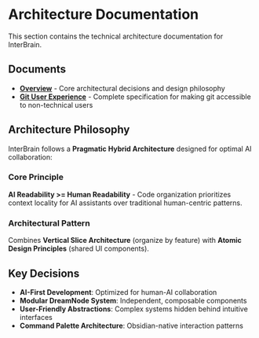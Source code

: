 # Architecture Documentation

This section contains the technical architecture documentation for InterBrain.

## Documents

- [**Overview**](overview.md) - Core architectural decisions and design philosophy
- [**Git User Experience**](git-user-experience.md) - Complete specification for making git accessible to non-technical users

## Architecture Philosophy

InterBrain follows a **Pragmatic Hybrid Architecture** designed for optimal AI collaboration:

### Core Principle
**AI Readability >= Human Readability** - Code organization prioritizes context locality for AI assistants over traditional human-centric patterns.

### Architectural Pattern
Combines **Vertical Slice Architecture** (organize by feature) with **Atomic Design Principles** (shared UI components).

## Key Decisions

- **AI-First Development**: Optimized for human-AI collaboration
- **Modular DreamNode System**: Independent, composable components
- **User-Friendly Abstractions**: Complex systems hidden behind intuitive interfaces
- **Command Palette Architecture**: Obsidian-native interaction patterns
